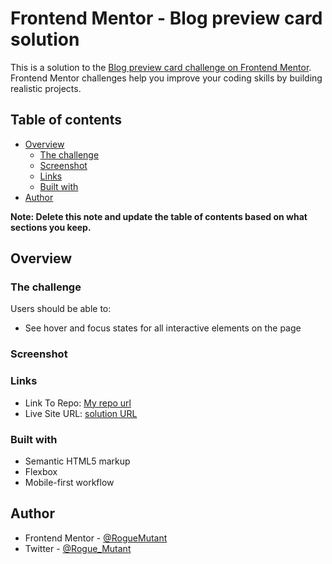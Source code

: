 # Frontend Mentor - Blog preview card solution

This is a solution to the [Blog preview card challenge on Frontend Mentor](https://www.frontendmentor.io/challenges/blog-preview-card-ckPaj01IcS). Frontend Mentor challenges help you improve your coding skills by building realistic projects.

## Table of contents

- [Overview](#overview)
  - [The challenge](#the-challenge)
  - [Screenshot](#screenshot)
  - [Links](#links)
  - [Built with](#built-with)
- [Author](#author)

**Note: Delete this note and update the table of contents based on what sections you keep.**

## Overview

### The challenge

Users should be able to:

- See hover and focus states for all interactive elements on the page

### Screenshot

### Links

- Link To Repo: [My repo url](https://github.com/RogueMutant/practice/tree/main/css/preview-card)
- Live Site URL: [solution URL](https://your-solution-url.com)

### Built with

- Semantic HTML5 markup
- Flexbox
- Mobile-first workflow

## Author

- Frontend Mentor - [@RogueMutant](https://www.frontendmentor.io/profile/@RogueMutant)
- Twitter - [@Rogue_Mutant](https://www.twitter.com/@Rouge_Mutant)
